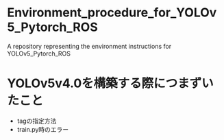 # Environment_procedure_for_YOLOv5_Pytorch_ROS
A repository representing the environment instructions for YOLOv5_Pytorch_ROS
# YOLOv5v4.0を構築する際につまずいたこと
- tagの指定方法
- train.py時のエラー
